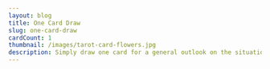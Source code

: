 ```yaml
---
layout: blog
title: One Card Draw
slug: one-card-draw
cardCount: 1
thumbnail: /images/tarot-card-flowers.jpg
description: Simply draw one card for a general outlook on the situation.
---
```


